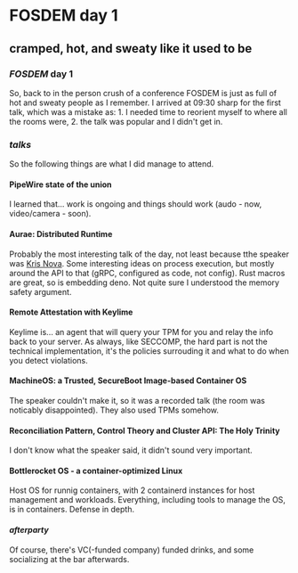 # FOSDEM day 1

## cramped, hot, and sweaty like it used to be

### _FOSDEM_ day 1

So, back to in the person crush of a conference
FOSDEM is just as full of hot and sweaty people as I remember.
I arrived at 09:30 sharp for the first talk,
which was a mistake as: 1. 
I needed time to reorient myself to where all the rooms were, 2.
the talk was popular and I didn't get in.


### _talks_

So the following things are what I did manage to attend.

#### PipeWire state of the union

I learned that... work is ongoing and things should work
(audo - now, video/camera - soon).

#### Aurae: Distributed Runtime

Probably the most interesting talk of the day,
not least because tthe speaker was [Kris Nova](https://nivenly.com/).
Some interesting ideas on process execution,
but mostly around the API to that (gRPC, configured as code, not config).
Rust macros are great, so is embedding deno.
Not quite sure I understood the memory safety argument.

#### Remote Attestation with Keylime

Keylime is... 
an agent that will query your TPM for you and relay the info back to your server.
As always, like SECCOMP, the hard part is not the technical implementation,
it's the policies surrouding it and what to do when you detect violations.

#### MachineOS: a Trusted, SecureBoot Image-based Container OS

The speaker couldn't make it, so it was a recorded talk (the room was noticably disappointed).
They also used TPMs somehow.

#### Reconciliation Pattern, Control Theory and Cluster API: The Holy Trinity

I don't know what the speaker said, it didn't sound very important.

#### Bottlerocket OS - a container-optimized Linux

Host OS for runnig containers,
with 2 containerd instances for host management and workloads.
Everything, including tools to manage the OS, is in containers.
Defense in depth.

#### _afterparty_

Of course, there's VC(-funded company) funded drinks,
and some socializing at the bar afterwards.
